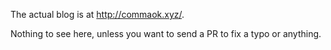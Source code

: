 The actual blog is at http://commaok.xyz/.

Nothing to see here, unless you want to send a PR to fix a typo or anything.
